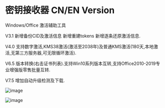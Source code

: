 # 密钥接收器  CN/EN Version

Windows/Office 激活辅助工具

V3.1 新增备份CID及激活信息 新增重建tokens 新增逐条还原激活信息. 

V4.0 支持数字激活,KMS38激活(激活至2038年)及普通KMS激活(180天,本地激活,无第三方服务器,可无限循环激活).

V6.5 版本转换(右击证书列表).支持Win10系列版本互转,支持Office2010-2019专业增强版零售批量互转.

V7.5 增加自动升级检测及下载.  


![image](https://github.com/laomms/MSReceiver/blob/master/接收器.gif)   

![image](https://github.com/laomms/MSReceiver/blob/master/app.jpg)
